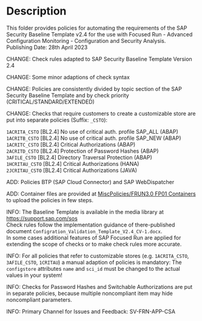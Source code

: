 # Description

This folder provides policies for automating the requirements of the SAP Security Baseline Template v2.4 for the use with Focused Run - Advanced Configuration Monitoring - Configuration and Security Analysis.  
Publishing Date: 28th April 2023

CHANGE: Check rules adapted to SAP Security Baseline Template Version 2.4

CHANGE: Some minor adaptions of check syntax

CHANGE: Policies are consistently divided by topic section of the SAP Security Baseline Template and by check priority (CRITICAL/STANDARD/EXTENDED)

CHANGE: Checks that require customers to create a customizable store are put into separate policies (Suffix: `_CSTO`):

`1ACRITA_CSTO`  [BL2.4] No use of critical auth. profile SAP_ALL (ABAP)  
`1ACRITB_CSTO`  [BL2.4] No use of critical auth. profile SAP_NEW (ABAP)  
`1ACRITC_CSTO`  [BL2.4] Critical Authorizations (ABAP)  
`2ACRITD_CSTO`	[BL2.4] Protection of Password Hashes (ABAP)  
`3AFILE_CSTO`	[BL2.4] Directory Traversal Protection (ABAP)  
`1HCRITAU_CSTO`	[BL2.4] Critical Authorizations (HANA)  
`2JCRITAU_CSTO`	[BL2.4] Critical Authorizations (JAVA)  

ADD: Policies BTP (SAP Cloud Connector) and SAP WebDispatcher

ADD: Container files are provided at [MiscPolicies/FRUN3.0 FP01 Containers](../../MiscPolicies/FRUN3.0%20FP01%20Containers) to upload the policies in few steps.

INFO: The Baseline Template is available in the media library at https://support.sap.com/sos  
Check rules follow the implementation guidance of there-published document `Configration_Validation_Template_V2.4_CV-1.docx`.  
In some cases additional features of SAP Focused Run are applied for extending the scope of checks or to make check rules more accurate.

INFO: For all policies that refer to customizable stores (e.g. `1ACRITA_CSTO`, `3AFILE_CSTO`, `1CRITAU`) a manual adaption of policies is mandatory: The `configstore` attributes `name` and `sci_id` must be changed to the actual values in your system!

INFO: Checks for Password Hashes and Switchable Authorizations are put in separate policies, because multiple noncompliant item may hide noncompliant parameters.

INFO: Primary Channel for Issues and Feedback: SV-FRN-APP-CSA
